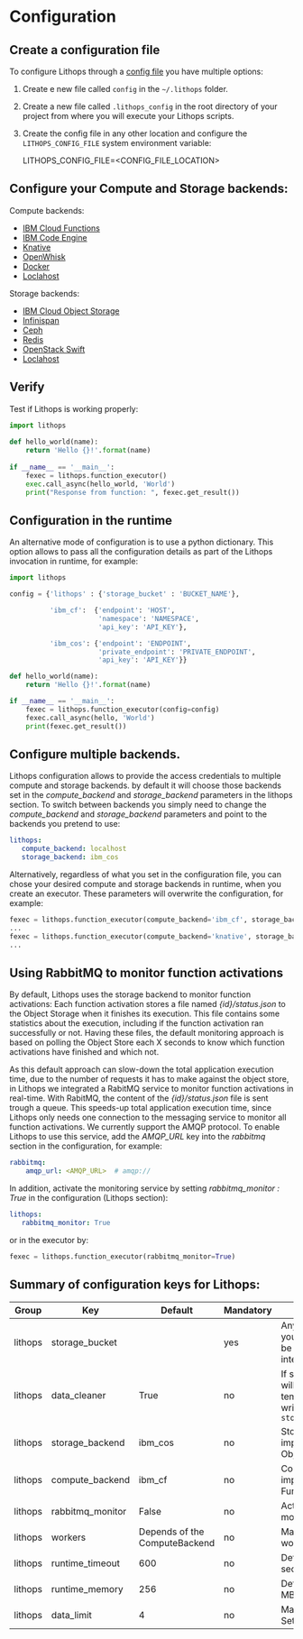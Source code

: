 # Configuration

## Create a configuration file

To configure Lithops through a [config file](config_template.yaml) you have multiple options:

1. Create e new file called `config` in the `~/.lithops` folder.

2. Create a new file called `.lithops_config` in the root directory of your project from where you will execute your Lithops scripts.

3. Create the config file in any other location and configure the `LITHOPS_CONFIG_FILE` system environment variable:

    LITHOPS_CONFIG_FILE=<CONFIG_FILE_LOCATION>
    

## Configure your Compute and Storage backends:

Compute backends:

- [IBM Cloud Functions](compute/ibm_cf.md)
- [IBM Code Engine](compute/code_engine.md)
- [Knative](compute/knative.md)
- [OpenWhisk](compute/openwhisk.md)
- [Docker](compute/docker.md)
- [Loclahost](compute/localhost.md)

Storage backends:

- [IBM Cloud Object Storage](storage/ibm_cos.md)
- [Infinispan](storage/infinispan.md)
- [Ceph](storage/ceph.md)
- [Redis](storage/redis.md)
- [OpenStack Swift](storage/swift.md)
- [Loclahost](storage/localhost.md)


## Verify

Test if Lithops is working properly:

```python
import lithops
   
def hello_world(name):
    return 'Hello {}!'.format(name)
    
if __name__ == '__main__':
    fexec = lithops.function_executor()
    exec.call_async(hello_world, 'World')
    print("Response from function: ", fexec.get_result())
   ```

## Configuration in the runtime

An alternative mode of configuration is to use a python dictionary. This option allows to pass all the configuration details as part of the Lithops invocation in runtime, for example:

```python
import lithops

config = {'lithops' : {'storage_bucket' : 'BUCKET_NAME'},

          'ibm_cf':  {'endpoint': 'HOST',
                      'namespace': 'NAMESPACE',
                      'api_key': 'API_KEY'},

          'ibm_cos': {'endpoint': 'ENDPOINT',
                      'private_endpoint': 'PRIVATE_ENDPOINT',
                      'api_key': 'API_KEY'}}

def hello_world(name):
    return 'Hello {}!'.format(name)

if __name__ == '__main__':
    fexec = lithops.function_executor(config=config)
    fexec.call_async(hello, 'World')
    print(fexec.get_result())
```

## Configure multiple backends.

Lithops configuration allows to provide the access credentials to multiple compute and storage backends. by default it will choose those backends set in the  *compute_backend* and *storage_backend* parameters in the lithops section. To switch between backends you simply need to change the *compute_backend* and *storage_backend* parameters and point to the backends you pretend to use:
    
```yaml
lithops:
   compute_backend: localhost
   storage_backend: ibm_cos
```
    
Alternatively, regardless of what you set in the configuration file, you can chose your desired compute and storage backends in runtime, when you create an executor. These parameters will overwrite the configuration, for example:

```python
fexec = lithops.function_executor(compute_backend='ibm_cf', storage_backned='ibm_cos')
...
fexec = lithops.function_executor(compute_backend='knative', storage_bakcned='ceph')
...
```


## Using RabbitMQ to monitor function activations

By default, Lithops uses the storage backend to monitor function activations: Each function activation stores a file named *{id}/status.json* to the Object Storage when it finishes its execution. This file contains some statistics about the execution, including if the function activation ran successfully or not. Having these files, the default monitoring approach is based on polling the Object Store each X seconds to know which function activations have finished and which not.

As this default approach can slow-down the total application execution time, due to the number of requests it has to make against the object store, in Lithops we integrated a RabitMQ service to monitor function activations in real-time. With RabitMQ, the content of the *{id}/status.json* file is sent trough a queue. This speeds-up total application execution time, since Lithops only needs one connection to the messaging service to monitor all function activations. We currently support the AMQP protocol. To enable Lithops to use this service, add the *AMQP_URL* key into the *rabbitmq* section in the configuration, for example:

```yaml
rabbitmq:
    amqp_url: <AMQP_URL>  # amqp://
```

In addition, activate the monitoring service by setting *rabbitmq_monitor : True* in the configuration (Lithops section):

```yaml
lithops:
   rabbitmq_monitor: True
```

or in the executor by:

```python
fexec = lithops.function_executor(rabbitmq_monitor=True)
```


## Summary of configuration keys for Lithops:

|Group|Key|Default|Mandatory|Additional info|
|---|---|---|---|---|
|lithops|storage_bucket | |yes | Any bucket that exists in your COS account. This will be used by Lithops for intermediate data |
|lithops|data_cleaner |True|no|If set to True, then cleaner will automatically delete temporary data that was written into `storage_bucket/lithops.jobs`|
|lithops | storage_backend | ibm_cos | no | Storage backend implementation. IBM Cloud Object Storage is the default |
|lithops | compute_backend | ibm_cf | no | Compute backend implementation. IBM Cloud Functions is the default |
|lithops | rabbitmq_monitor | False | no | Activate the rabbitmq monitoring feature |
|lithops | workers | Depends of the ComputeBackend | no | Max number of concurrent workers |
|lithops| runtime_timeout | 600 |no |  Default runtime timeout (in seconds) |
|lithops| runtime_memory | 256 | no | Default runtime memory (in MB) |
|lithops| data_limit | 4 | no | Max (iter)data size (in MB). Set to False for unlimited size |
